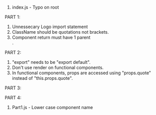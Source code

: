 1.  index.js - Typo on root

PART 1:

1.  Unnessecary Logo import statement
2.  ClassName should be quotations not brackets.
3.  Component return must have 1 parent <div>.

PART 2:

1.  "export" needs to be "export default".
2.  Don't use render on functional components.
3.  In functional components, props are accessed using "props.quote" instead of "this.props.quote".

PART 3:

PART 4:

1.  Part1.js - Lower case component name

